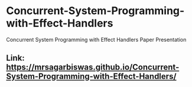 # Concurrent-System-Programming-with-Effect-Handlers
Concurrent System Programming with Effect Handlers Paper Presentation

## Link: https://mrsagarbiswas.github.io/Concurrent-System-Programming-with-Effect-Handlers/
